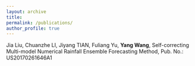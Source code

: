 ```yaml
---
layout: archive
title: 
permalink: /publications/
author_profile: true
---
```


Jia Liu, Chuanzhe LI, Jiyang TIAN, Fuliang Yu, **Yang Wang**, Self-correcting Multi-model Numerical Rainfall Ensemble Forecasting Method, Pub. No.: US20170261646A1

